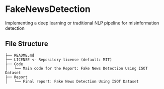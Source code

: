 # FakeNewsDetection
Implementing a deep learning or traditional NLP pipeline for misinformation detection


## **File Structure**

```
├── README.md  
├── LICENSE <- Repository license (default: MIT)  
├── Code  
│   └── Main code for the Report: Fake News Detection Using ISOT Dataset   
├── Report 
│   └── Final report: Fake News Detection Using ISOT Dataset 

```
